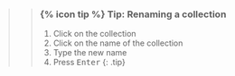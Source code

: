 >
>    > ### {% icon tip %} Tip: Renaming a collection
>    >
>    > 1. Click on the collection
>    > 2. Click on the name of the collection
>    > 3. Type the new name
>    > 4. Press <kbd>Enter</kbd>
>    {: .tip}
>